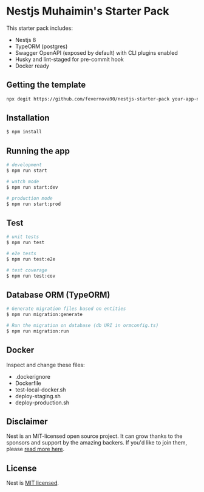 # Nestjs Muhaimin's Starter Pack

This starter pack includes:

- Nestjs 8
- TypeORM (postgres)
- Swagger OpenAPI (exposed by default) with CLI plugins enabled
- Husky and lint-staged for pre-commit hook
- Docker ready

## Getting the template
```bash
npx degit https://github.com/fevernova90/nestjs-starter-pack your-app-name
```

## Installation

```bash
$ npm install
```

## Running the app

```bash
# development
$ npm run start

# watch mode
$ npm run start:dev

# production mode
$ npm run start:prod
```

## Test

```bash
# unit tests
$ npm run test

# e2e tests
$ npm run test:e2e

# test coverage
$ npm run test:cov
```

## Database ORM (TypeORM)

```bash
# Generate migration files based on entities
$ npm run migration:generate

# Run the migration on database (db URI in ormconfig.ts)
$ npm run migration:run
```

## Docker

Inspect and change these files:

- .dockerignore
- Dockerfile
- test-local-docker.sh
- deploy-staging.sh
- deploy-production.sh

## Disclaimer

Nest is an MIT-licensed open source project. It can grow thanks to the sponsors and support by the amazing backers. If you'd like to join them, please [read more here](https://docs.nestjs.com/support).

## License

Nest is [MIT licensed](LICENSE).

